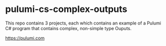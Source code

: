 # pulumi-cs-complex-outputs
This repo contains 3 projects, each which contains an example of a Pulumi C# program that contains complex, non-simple type Ouputs.

https://pulumi.com

